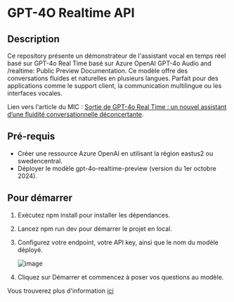 # GPT-4O Realtime API

## Description

Ce repository présente un démonstrateur de l'assistant vocal en temps réel basé sur GPT-4o Real Time basé sur Azure OpenAI GPT-4o Audio and /realtime: Public Preview Documentation. Ce modèle offre des conversations fluides et naturelles en plusieurs langues. Parfait pour des applications comme le support client, la communication multilingue ou les interfaces vocales.

Lien vers l'article du MIC : [Sortie de GPT-4o Real Time : un nouvel assistant d’une fluidité conversationnelle déconcertante](https://medium.com/@MICBelgique/sortie-de-gpt-4o-real-time-un-nouvel-assistant-dune-fluidit%C3%A9-conversationnelle-d%C3%A9concertante-e70ae968710c).

## Pré-requis

- Créer une ressource Azure OpenAI en utilisant la région eastus2 ou swedencentral.
- Déployer le modèle gpt-4o-realtime-preview (version du 1er octobre 2024).
  
## Pour démarrer

1. Exécutez npm install pour installer les dépendances.
2. Lancez npm run dev pour démarrer le projet en local.
3. Configurez votre endpoint, votre API key, ainsi que le nom du modèle déployé.
   
   ![image](https://github.com/user-attachments/assets/7954e7f2-f0ec-4325-a8de-4f266c99c0bd)

4. Cliquez sur Démarrer et commencez à poser vos questions au modèle.

Vous trouverez plus d'information [ici](https://github.com/Azure-Samples/aoai-realtime-audio-sdk)
